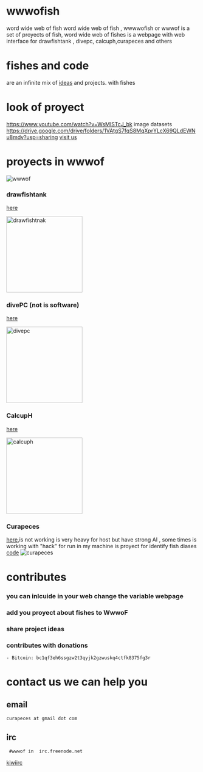 # wwwofish
word wide web of fish
word wide web of fish , wwwwofish or  wwwof is a set of proyects of fish,
word wide web of fishes is a webpage with web interface for drawfishtank , divepc, calcuph,curapeces and others 

# fishes and code 
are an infinite mix of [ideas](https://jero98772.pythonanywhere.com/wwwof/fishproyectsEN.html ) and projects. with fishes

# look of proyect
https://www.youtube.com/watch?v=WsMlSTcJ_bk
image datasets
https://drive.google.com/drive/folders/1VAtgS7fqS8MqXprYLcX69QLdEWNu8mdv?usp=sharing
[visit us](https://jero98772.pythonanywhere.com/wwwof/ )

# proyects in wwwof
![wwwof](http://wiki.unloquer.org/_media/personas/jero98772/hackerpezpezcamisa.png)
### drawfishtank
[here](https://jero98772.pythonanywhere.com/wwwof/drawFISHTANK.html)

<img src="http://wiki.unloquer.org/_media/personas/jero98772/2021-02-24-145222_225x175_scrot.png" alt="drawfishtnak" width="200" height="200"/>

### divePC (not is software)
[here](https://jero98772.pythonanywhere.com/wwwof/divePC.html)

<img src="http://wiki.unloquer.org/_media/personas/jero98772/divepc2.png" alt="divepc" width="200" height="200"/>

### CalcupH 
[here](https://jero98772.pythonanywhere.com/wwwof/calcupH.html)

<img src="http://wiki.unloquer.org/_media/personas/jero98772/calcuph.png" alt="calcuph" width="200" height="200"/>

### Curapeces
[here](https://jero98772.pythonanywhere.com/wwwof/curapeces.html),is not working is very heavy for host but have strong AI , some times is working with "hack" for run in my machine is proyect for identify fish diases [code](https://github.com/jero98772/curapeces)
![curapeces](http://wiki.unloquer.org/_media/personas/jero98772/curapeces.png)
# contributes
### you can inlcuide in your web change the variable webpage
### add you proyect about fishes to WwwoF 
### share project ideas
### contributes with donations
	
	- Bitcoin: bc1qf3eh6ssgzw2t3qyjk2gzwuskq4ctfk8375fg3r

# contact us we can help you
## email 
    curapeces at gmail dot com  
## irc
     #wwwof in  irc.freenode.net
[kiwiirc](https://kiwiirc.com/nextclient/irc.freenode.net/#wwwof)
